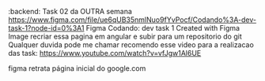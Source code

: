 :backend: Task 02 da OUTRA  semana
https://www.figma.com/file/ue6qUB35nmlNuo9fYvPocf/Codando%3A-dev-task-1?node-id=0%3A1
Figma
Codando: dev task 1
Created with Figma
Image
recriar essa pagina em angular e subir para um repositorio do git
Qualquer duvida pode me chamar
recomendo esse video para a realizacao das task:
https://www.youtube.com/watch?v=vfJgw1Al6UE

figma retrata página inicial do google.com